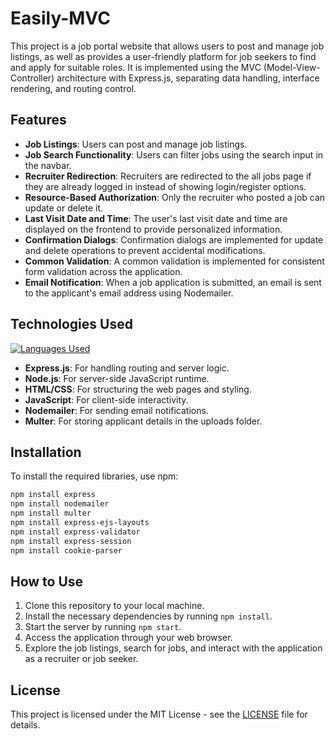 # Easily-MVC
This project is a job portal website that allows users to post and manage job listings, as well as provides a user-friendly platform for job seekers to find and apply for suitable roles. It is implemented using the MVC (Model-View-Controller) architecture with Express.js, separating data handling, interface rendering, and routing control.

## Features

- **Job Listings**: Users can post and manage job listings.
- **Job Search Functionality**: Users can filter jobs using the search input in the navbar.
- **Recruiter Redirection**: Recruiters are redirected to the all jobs page if they are already logged in instead of showing login/register options.
- **Resource-Based Authorization**: Only the recruiter who posted a job can update or delete it.
- **Last Visit Date and Time**: The user's last visit date and time are displayed on the frontend to provide personalized information.
- **Confirmation Dialogs**: Confirmation dialogs are implemented for update and delete operations to prevent accidental modifications.
- **Common Validation**: A common validation is implemented for consistent form validation across the application.
- **Email Notification**: When a job application is submitted, an email is sent to the applicant's email address using Nodemailer.

## Technologies Used
[![Languages Used](https://skillicons.dev/icons?i=js,html,css,nodejs,express)](https://skillicons.dev)

- **Express.js**: For handling routing and server logic.
- **Node.js**: For server-side JavaScript runtime.
- **HTML/CSS**: For structuring the web pages and styling.
- **JavaScript**: For client-side interactivity.
- **Nodemailer**: For sending email notifications.
- **Multer**: For storing applicant details in the uploads folder.


## Installation

To install the required libraries, use npm:

```bash
npm install express 
npm install nodemailer
npm install multer 
npm install express-ejs-layouts
npm install express-validator
npm install express-session
npm install cookie-parser
```


## How to Use

1. Clone this repository to your local machine.
2. Install the necessary dependencies by running `npm install`.
3. Start the server by running `npm start`.
4. Access the application through your web browser.
5. Explore the job listings, search for jobs, and interact with the application as a recruiter or job seeker.

## License

This project is licensed under the MIT License - see the [LICENSE](LICENSE) file for details.

